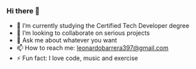 ### Hi there 👋

- 🌱 I’m currently studying the Certified Tech Developer degree
- 👯 I’m looking to collaborate on serious projects
- 💬 Ask me about whatever you want
- 📫 How to reach me: leonardobarrera397@gmail.com
- ⚡ Fun fact: I love code, music and exercise

